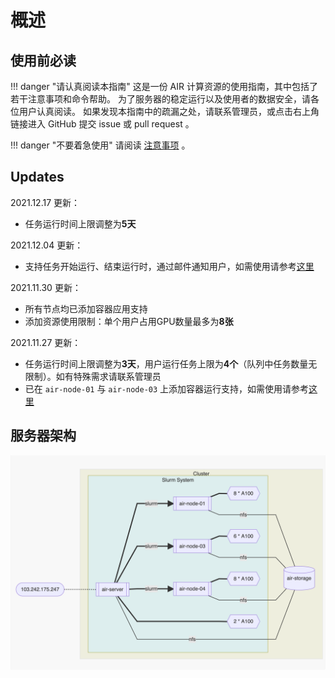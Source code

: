 # 概述

## 使用前必读

!!! danger "请认真阅读本指南"
    这是一份 AIR 计算资源的使用指南，其中包括了若干注意事项和命令帮助。
    为了服务器的稳定运行以及使用者的数据安全，请各位用户认真阅读。
    如果发现本指南中的疏漏之处，请联系管理员，或点击右上角链接进入 GitHub 提交 issue 或 pull request 。

!!! danger "不要着急使用"
    请阅读 [注意事项](https://co1lin.github.io/AIR-Server-Doc/basis/) 。

## Updates

2021.12.17 更新：

* 任务运行时间上限调整为**5天**

2021.12.04 更新：

* 支持任务开始运行、结束运行时，通过邮件通知用户，如需使用请参考[这里](https://co1lin.github.io/AIR-Server-Doc/gpu/#2-srun)

2021.11.30 更新：

* 所有节点均已添加容器应用支持
* 添加资源使用限制：单个用户占用GPU数量最多为**8张**

2021.11.27 更新：

* 任务运行时间上限调整为**3天**，用户运行任务上限为**4个**（队列中任务数量无限制）。如有特殊需求请联系管理员
* 已在 `air-node-01` 与 `air-node-03` 上添加容器运行支持，如需使用请参考[这里](https://co1lin.github.io/AIR-Server-Doc/enroot/)

## 服务器架构

![all](1.png)
